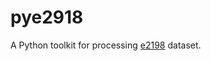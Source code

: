 # pye2918

A Python toolkit for processing [e2198](https://github.com/seung-lab/e2198-gc-analysis) dataset.
